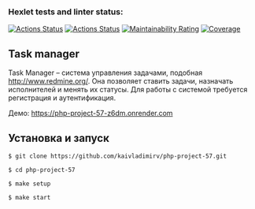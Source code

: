 ### Hexlet tests and linter status:
[![Actions Status](https://github.com/fzxcvbn/php-project-57/actions/workflows/hexlet-check.yml/badge.svg)](https://github.com/fzxcvbn/php-project-57/actions)
[![Actions Status](https://github.com/fzxcvbn/php-project-57/actions/workflows/build.yml/badge.svg)](https://github.com/fzxcvbn/php-project-57/actions)
[![Maintainability Rating](https://sonarcloud.io/api/project_badges/measure?project=fzxcvbn_php-project-57&metric=sqale_rating)](https://sonarcloud.io/summary/new_code?id=fzxcvbn_php-project-57)
[![Coverage](https://sonarcloud.io/api/project_badges/measure?project=fzxcvbn_php-project-57&metric=coverage)](https://sonarcloud.io/summary/new_code?id=fzxcvbn_php-project-57)

## Task manager
Task Manager – система управления задачами, подобная http://www.redmine.org/. Она позволяет ставить задачи, назначать исполнителей и менять их статусы. Для работы с системой требуется регистрация и аутентификация.

Демо: https://php-project-57-z6dm.onrender.com

## Установка и запуск
```
$ git clone https://github.com/kaivladimirv/php-project-57.git

$ cd php-project-57

$ make setup

$ make start
```